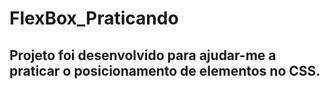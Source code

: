 # FlexBox_Praticando

## Projeto foi desenvolvido para ajudar-me a praticar o posicionamento de elementos no  CSS.
